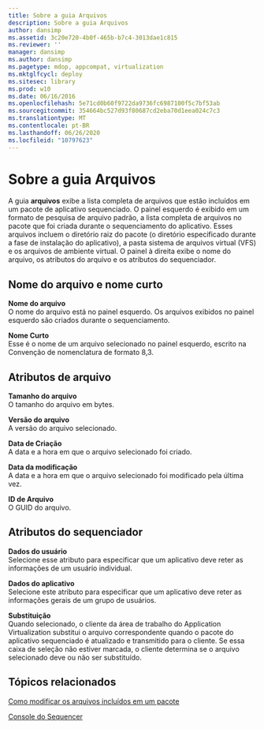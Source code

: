 ```yaml
---
title: Sobre a guia Arquivos
description: Sobre a guia Arquivos
author: dansimp
ms.assetid: 3c20e720-4b0f-465b-b7c4-3013dae1c815
ms.reviewer: ''
manager: dansimp
ms.author: dansimp
ms.pagetype: mdop, appcompat, virtualization
ms.mktglfcycl: deploy
ms.sitesec: library
ms.prod: w10
ms.date: 06/16/2016
ms.openlocfilehash: 5e71cd0b60f9722da9736fc6987100f5c7bf53ab
ms.sourcegitcommit: 354664bc527d93f80687cd2eba70d1eea024c7c3
ms.translationtype: MT
ms.contentlocale: pt-BR
ms.lasthandoff: 06/26/2020
ms.locfileid: "10797623"
---
```

# Sobre a guia Arquivos


A guia **arquivos** exibe a lista completa de arquivos que estão incluídos em um pacote de aplicativo sequenciado. O painel esquerdo é exibido em um formato de pesquisa de arquivo padrão, a lista completa de arquivos no pacote que foi criada durante o sequenciamento do aplicativo. Esses arquivos incluem o diretório raiz do pacote (o diretório especificado durante a fase de instalação do aplicativo), a pasta sistema de arquivos virtual (VFS) e os arquivos de ambiente virtual. O painel à direita exibe o nome do arquivo, os atributos do arquivo e os atributos do sequenciador.

## Nome do arquivo e nome curto


<a href="" id="file-name"></a>**Nome do arquivo**  
O nome do arquivo está no painel esquerdo. Os arquivos exibidos no painel esquerdo são criados durante o sequenciamento.

<a href="" id="short-name"></a>**Nome Curto**  
Esse é o nome de um arquivo selecionado no painel esquerdo, escrito na Convenção de nomenclatura de formato 8,3.

## Atributos de arquivo


<a href="" id="file-size"></a>**Tamanho do arquivo**  
O tamanho do arquivo em bytes.

<a href="" id="file-version"></a>**Versão do arquivo**  
A versão do arquivo selecionado.

<a href="" id="date-created"></a>**Data de Criação**  
A data e a hora em que o arquivo selecionado foi criado.

<a href="" id="date-modified"></a>**Data da modificação**  
A data e a hora em que o arquivo selecionado foi modificado pela última vez.

<a href="" id="file-id"></a>**ID de Arquivo**  
O GUID do arquivo.

## Atributos do sequenciador


<a href="" id="user-data"></a>**Dados do usuário**  
Selecione esse atributo para especificar que um aplicativo deve reter as informações de um usuário individual.

<a href="" id="application-data"></a>**Dados do aplicativo**  
Selecione este atributo para especificar que um aplicativo deve reter as informações gerais de um grupo de usuários.

<a href="" id="override"></a>**Substituição**  
Quando selecionado, o cliente da área de trabalho do Application Virtualization substitui o arquivo correspondente quando o pacote do aplicativo sequenciado é atualizado e transmitido para o cliente. Se essa caixa de seleção não estiver marcada, o cliente determina se o arquivo selecionado deve ou não ser substituído.

## Tópicos relacionados


[Como modificar os arquivos incluídos em um pacote](how-to-modify-the-files-included-in-a-package.md)

[Console do Sequencer](sequencer-console.md)

 

 





